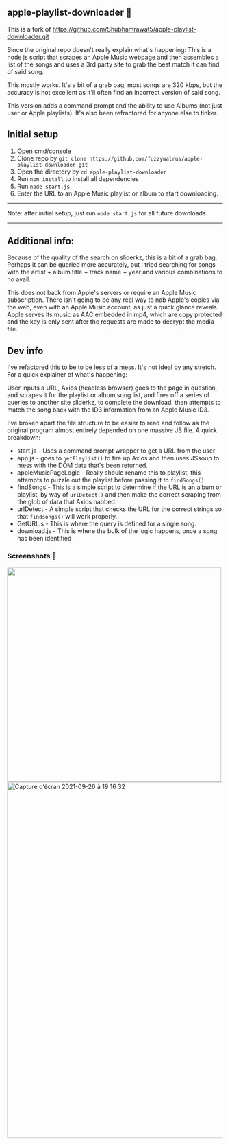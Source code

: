 ## apple-playlist-downloader 🎵

This is a fork of https://github.com/Shubhamrawat5/apple-playlist-downloader.git

Since the original repo doesn't really explain what's happening: This is a node js script that scrapes an Apple Music webpage and then assembles a list of the songs and uses a 3rd party site to grab the best match it can find of said song. 

This mostly works. It's a bit of a grab bag, most songs are 320 kbps, but the accuracy is not excellent as it'll often find an incorrect version of said song.

This version adds a command prompt and the ability to use Albums (not just user or Apple playlists). It's also been refractored for anyone else to tinker.

## Initial setup
1. Open cmd/console
2. Clone repo by `git clone https://github.com/fuzzywalrus/apple-playlist-downloader.git`
3. Open the directory by `cd apple-playlist-downloader`
4. Run `npm install` to install all dependencies
5. Run `node start.js`
6. Enter the URL to an Apple Music playlist or album to start downloading.

---

Note: after initial setup, just run `node start.js` for all future downloads

---

## Additional info:

Because of the quality of the search on sliderkz, this is a bit of a grab bag. Perhaps it can be queried more accurately, but I tried searching for songs with the artist + album title + track name + year and various combinations to no avail. 

This does not back from Apple's servers or require an Apple Music subscription. There isn't going to be any real way to nab Apple's copies via the web, even with an Apple Music account, as just a quick glance reveals Apple serves its music as AAC embedded in mp4, which are copy protected and the key is only sent after the requests are made to decrypt the media file.

## Dev info

I've refactored this to be to be less of a mess. It's not ideal by any stretch. For a quick explainer of what's happening:

User inputs a URL, Axios (headless browser) goes to the page in question, and scrapes it for the playlist or album song list, and fires off a series of queries to another site sliderkz, to complete the download, then attempts to match the song back with the ID3 information from an Apple Music ID3. 


I've broken apart the file structure to be easier to read and follow as the original program almost entirely depended on one massive JS file. A quick breakdown:

- start.js - Uses a command prompt wrapper to get a URL from the user
- app.js - goes to `getPlaylist()` to fire up Axios and then uses JSsoup to mess with the DOM data that's been returned.
- appleMusicPageLogic - Really should rename this to playlist, this attempts to puzzle out the playlist before passing it to `findSongs()`
- findSongs - This is a simple script to determine if the URL is an album or playlist, by way of `urlDetect()` and then make the correct scraping from the glob of data that Axios nabbed.
- urlDetect - A simple script that checks the URL for the correct strings so that `findsongs()` will work properly.
- GetURL.s - This is where the query is defined for a single song.
- download.js - This is where the bulk of the logic happens, once a song has been identified


### Screenshots 🚀

<img src = "https://i.ibb.co/jGkBFN6/aaaa.png" width="500"/>
<img width="831" alt="Capture d’écran 2021-09-26 à 19 16 32" src="https://user-images.githubusercontent.com/44288655/134817487-1a468b63-1e53-4f87-a862-05098813e52b.png">

